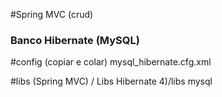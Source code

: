 #Spring MVC (crud)
### Banco Hibernate (MySQL)

#config (copiar e colar)
mysql_hibernate.cfg.xml

#libs
(Spring MVC) / Libs Hibernate 4)/libs mysql